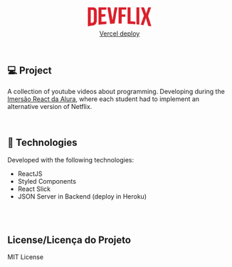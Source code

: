 <p align="center">
  <img alt="Logo do projeto" width="150px" src="./src/assets/logo.png" />
  </br>
  <a href="https://devflix.mateuscnh.vercel.app/">Vercel deploy</a>
</p>

</br>

## 💻 Project

A collection of youtube videos about programming. Developing during the [Imersão React da Alura](https://www.alura.com.br/imersao-react/), where each student had to implement an alternative version of Netflix.

</br>

## 🚀 Technologies

Developed with the following technologies:

- ReactJS
- Styled Components
- React Slick
- JSON Server in Backend (deploy in Heroku)
</br>

</br>

## License/Licença do Projeto
MIT License
